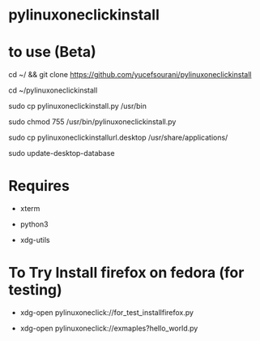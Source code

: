 # pylinuxoneclickinstall


# to use (Beta)

cd ~/ && git clone https://github.com/yucefsourani/pylinuxoneclickinstall

cd ~/pylinuxoneclickinstall

sudo cp pylinuxoneclickinstall.py /usr/bin

sudo chmod 755 /usr/bin/pylinuxoneclickinstall.py

sudo cp pylinuxoneclickinstallurl.desktop /usr/share/applications/

sudo update-desktop-database

# Requires 

 * xterm
 
 * python3

 * xdg-utils


# To Try Install firefox on fedora (for testing)

  * xdg-open pylinuxoneclick://for_test_installfirefox.py

  * xdg-open pylinuxoneclick://exmaples?hello_world.py
